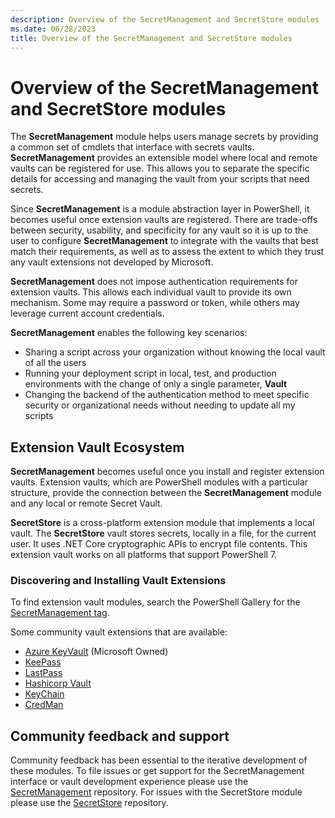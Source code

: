 ```yaml
---
description: Overview of the SecretManagement and SecretStore modules
ms.date: 06/28/2023
title: Overview of the SecretManagement and SecretStore modules
---
```

# Overview of the SecretManagement and SecretStore modules

The **SecretManagement** module helps users manage secrets by providing a common set of cmdlets that
interface with secrets vaults. **SecretManagement** provides an extensible model where local and remote
vaults can be registered for use. This allows you to separate the specific details for accessing and
managing the vault from your scripts that need secrets.

Since **SecretManagement** is a module abstraction layer in PowerShell, it becomes useful once
extension vaults are registered. There are trade-offs between security, usability, and specificity
for any vault so it is up to the user to configure **SecretManagement** to integrate with the vaults
that best match their requirements, as well as to assess the extent to which they trust any vault
extensions not developed by Microsoft.

**SecretManagement** does not impose authentication requirements for extension vaults. This allows
each individual vault to provide its own mechanism. Some may require a password or token, while
others may leverage current account credentials.

**SecretManagement** enables the following key scenarios:

- Sharing a script across your organization without knowing the local vault of all the users
- Running your deployment script in local, test, and production environments with the change of only
  a single parameter, **Vault**
- Changing the backend of the authentication method to meet specific security or organizational
  needs without needing to update all my scripts

## Extension Vault Ecosystem

**SecretManagement** becomes useful once you install and register extension vaults. Extension
vaults, which are PowerShell modules with a particular structure, provide the connection between the
**SecretManagement** module and any local or remote Secret Vault.

**SecretStore** is a cross-platform extension module that implements a local vault. The
**SecretStore** vault stores secrets, locally in a file, for the current user. It uses .NET Core
cryptographic APIs to encrypt file contents. This extension vault works on all platforms that
support PowerShell 7.

### Discovering and Installing Vault Extensions

To find extension vault modules, search the PowerShell Gallery for the
[SecretManagement tag](https://www.powershellgallery.com/packages?q=Tags%3A%22SecretManagement%22).

Some community vault extensions that are available:

- [Azure KeyVault](https://www.powershellgallery.com/packages/Az.KeyVault) (Microsoft Owned)
- [KeePass](https://www.powershellgallery.com/packages/SecretManagement.KeePass)
- [LastPass](https://www.powershellgallery.com/packages/SecretManagement.LastPass)
- [Hashicorp Vault](https://www.powershellgallery.com/packages/SecretManagement.Hashicorp.Vault.KV)
- [KeyChain](https://www.powershellgallery.com/packages/SecretManagement.KeyChain)
- [CredMan](https://www.powershellgallery.com/packages/SecretManagement.JustinGrote.CredMan)

## Community feedback and support

Community feedback has been essential to the iterative development of these modules. To file issues
or get support for the SecretManagement interface or vault development experience please use the
[SecretManagement](https://github.com/PowerShell/SecretManagement/issues) repository. For issues
with the SecretStore module please use the
[SecretStore](https://github.com/PowerShell/SecretStore/issues) repository.
